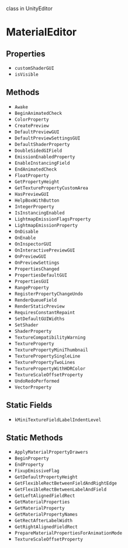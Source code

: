 class in UnityEditor
# MaterialEditor

## Properties
- `customShaderGUI`
- `isVisible`
## Methods
- `Awake`
- `BeginAnimatedCheck`
- `ColorProperty`
- `CreatePreview`
- `DefaultPreviewGUI`
- `DefaultPreviewSettingsGUI`
- `DefaultShaderProperty`
- `DoubleSidedGIField`
- `EmissionEnabledProperty`
- `EnableInstancingField`
- `EndAnimatedCheck`
- `FloatProperty`
- `GetPropertyHeight`
- `GetTexturePropertyCustomArea`
- `HasPreviewGUI`
- `HelpBoxWithButton`
- `IntegerProperty`
- `IsInstancingEnabled`
- `LightmapEmissionFlagsProperty`
- `LightmapEmissionProperty`
- `OnDisable`
- `OnEnable`
- `OnInspectorGUI`
- `OnInteractivePreviewGUI`
- `OnPreviewGUI`
- `OnPreviewSettings`
- `PropertiesChanged`
- `PropertiesDefaultGUI`
- `PropertiesGUI`
- `RangeProperty`
- `RegisterPropertyChangeUndo`
- `RenderQueueField`
- `RenderStaticPreview`
- `RequiresConstantRepaint`
- `SetDefaultGUIWidths`
- `SetShader`
- `ShaderProperty`
- `TextureCompatibilityWarning`
- `TextureProperty`
- `TexturePropertyMiniThumbnail`
- `TexturePropertySingleLine`
- `TexturePropertyTwoLines`
- `TexturePropertyWithHDRColor`
- `TextureScaleOffsetProperty`
- `UndoRedoPerformed`
- `VectorProperty`
## Static Fields
- `kMiniTextureFieldLabelIndentLevel`
## Static Methods
- `ApplyMaterialPropertyDrawers`
- `BeginProperty`
- `EndProperty`
- `FixupEmissiveFlag`
- `GetDefaultPropertyHeight`
- `GetFlexibleRectBetweenFieldAndRightEdge`
- `GetFlexibleRectBetweenLabelAndField`
- `GetLeftAlignedFieldRect`
- `GetMaterialProperties`
- `GetMaterialProperty`
- `GetMaterialPropertyNames`
- `GetRectAfterLabelWidth`
- `GetRightAlignedFieldRect`
- `PrepareMaterialPropertiesForAnimationMode`
- `TextureScaleOffsetProperty`
